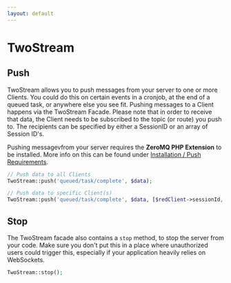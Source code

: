 ```yaml
---
layout: default
---
```


# TwoStream
<!-- [[TOC]] -->

## Push

TwoStream allows you to push messages from your server to one or more Clients. You could do this on certain events in a cronjob, at the end of a queued task, or anywhere else you see fit. Pushing messages to a Client happens via the TwoStream Facade. Please note that in order to receive that data, the Client needs to be subscribed to the topic (or route) you push to. The recipients can be specified by either a SessionID or an array of Session ID's.

Pushing messagevfrom your server requires the **ZeroMQ PHP Extension** to be installed. More info on this can be found under [Installation / Push Requirements](http://twostream.cupoftea.io/docs/installation/#push-requirements).

```php
// Push data to all Clients
TwoStream::push('queued/task/complete', $data);

// Push data to specific Client(s)
TwoStream::push('queued/task/complete', $data, [$redClient->sessionId, $blueClient->sessionId]);
```

## Stop

The TwoStream facade also contains a `stop` method, to stop the server from your code. Make sure you don't put this in a place where unauthorized users could trigger this, especially if your application heavily relies on WebSockets.

```php
TwoStream::stop();
```
